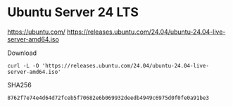 # Ubuntu Server 24 LTS

https://ubuntu.com/
https://releases.ubuntu.com/24.04/ubuntu-24.04-live-server-amd64.iso

Download

    curl -L -O 'https://releases.ubuntu.com/24.04/ubuntu-24.04-live-server-amd64.iso'

SHA256

    8762f7e74e4d64d72fceb5f70682e6b069932deedb4949c6975d0f0fe0a91be3

